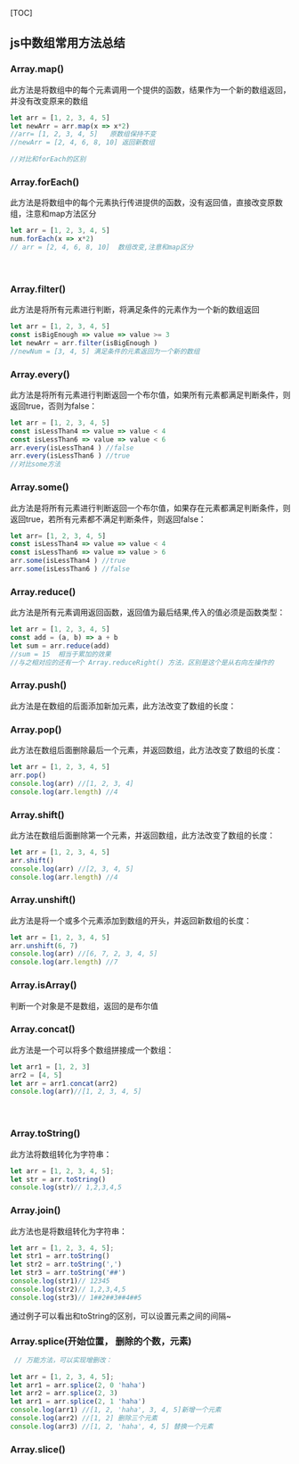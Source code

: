 [TOC]

## js中数组常用方法总结

### Array.map()

此方法是将数组中的每个元素调用一个提供的函数，结果作为一个新的数组返回，并没有改变原来的数组

```javascript
let arr = [1, 2, 3, 4, 5]
let newArr = arr.map(x => x*2)
//arr= [1, 2, 3, 4, 5]   原数组保持不变
//newArr = [2, 4, 6, 8, 10] 返回新数组
	
//对比和forEach的区别
```

### Array.forEach()
此方法是将数组中的每个元素执行传进提供的函数，没有返回值，直接改变原数组，注意和map方法区分

```javascript
let arr = [1, 2, 3, 4, 5]
num.forEach(x => x*2)
// arr = [2, 4, 6, 8, 10]  数组改变,注意和map区分
```
　　

### Array.filter()

此方法是将所有元素进行判断，将满足条件的元素作为一个新的数组返回

```javascript
let arr = [1, 2, 3, 4, 5]
const isBigEnough => value => value >= 3
let newArr = arr.filter(isBigEnough )
//newNum = [3, 4, 5] 满足条件的元素返回为一个新的数组
```
### Array.every()

此方法是将所有元素进行判断返回一个布尔值，如果所有元素都满足判断条件，则返回true，否则为false：

```javascript
let arr = [1, 2, 3, 4, 5]
const isLessThan4 => value => value < 4
const isLessThan6 => value => value < 6
arr.every(isLessThan4 ) //false
arr.every(isLessThan6 ) //true
//对比some方法
```

### Array.some()

 此方法是将所有元素进行判断返回一个布尔值，如果存在元素都满足判断条件，则返回true，若所有元素都不满足判断条件，则返回false：

```javascript
let arr= [1, 2, 3, 4, 5]
const isLessThan4 => value => value < 4
const isLessThan6 => value => value > 6
arr.some(isLessThan4 ) //true
arr.some(isLessThan6 ) //false
```

### Array.reduce()

 此方法是所有元素调用返回函数，返回值为最后结果,传入的值必须是函数类型：

```javascript
let arr = [1, 2, 3, 4, 5]
const add = (a, b) => a + b
let sum = arr.reduce(add)
//sum = 15  相当于累加的效果
//与之相对应的还有一个 Array.reduceRight() 方法，区别是这个是从右向左操作的
```

### Array.push()
 此方法是在数组的后面添加新加元素，此方法改变了数组的长度：

### Array.pop()

 此方法在数组后面删除最后一个元素，并返回数组，此方法改变了数组的长度：
 
```javascript
let arr = [1, 2, 3, 4, 5]
arr.pop()
console.log(arr) //[1, 2, 3, 4]
console.log(arr.length) //4
```

### Array.shift()

 此方法在数组后面删除第一个元素，并返回数组，此方法改变了数组的长度：

```javascript
let arr = [1, 2, 3, 4, 5]
arr.shift()
console.log(arr) //[2, 3, 4, 5]
console.log(arr.length) //4 
```

### Array.unshift()

 此方法是将一个或多个元素添加到数组的开头，并返回新数组的长度：

```javascript
let arr = [1, 2, 3, 4, 5]
arr.unshift(6, 7)
console.log(arr) //[6, 7, 2, 3, 4, 5]
console.log(arr.length) //7 
```


### Array.isArray()

 判断一个对象是不是数组，返回的是布尔值
 
### Array.concat()
 此方法是一个可以将多个数组拼接成一个数组：

```javascript
let arr1 = [1, 2, 3]
arr2 = [4, 5]
let arr = arr1.concat(arr2)
console.log(arr)//[1, 2, 3, 4, 5]
```
　　

### Array.toString()

 此方法将数组转化为字符串：

```javascript
let arr = [1, 2, 3, 4, 5];
let str = arr.toString()
console.log(str)// 1,2,3,4,5
```
### Array.join()
  此方法也是将数组转化为字符串：

```javascript
let arr = [1, 2, 3, 4, 5];
let str1 = arr.toString()
let str2 = arr.toString(',')
let str3 = arr.toString('##')
console.log(str1)// 12345
console.log(str2)// 1,2,3,4,5
console.log(str3)// 1##2##3##4##5
```

通过例子可以看出和toString的区别，可以设置元素之间的间隔~ 
### Array.splice(开始位置， 删除的个数，元素)

```javascript
 // 万能方法，可以实现增删改：
 
let arr = [1, 2, 3, 4, 5];
let arr1 = arr.splice(2, 0 'haha')
let arr2 = arr.splice(2, 3)
let arr1 = arr.splice(2, 1 'haha')
console.log(arr1) //[1, 2, 'haha', 3, 4, 5]新增一个元素
console.log(arr2) //[1, 2] 删除三个元素
console.log(arr3) //[1, 2, 'haha', 4, 5] 替换一个元素
```
### Array.slice()






　　

